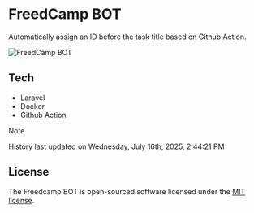 # FreedCamp BOT

Automatically assign an ID before the task title based on Github Action.

![FreedCamp BOT](https://repository-images.githubusercontent.com/737932867/7d34798b-2680-471c-b089-a78a718d3d6a)

## Tech

- Laravel
- Docker
- Github Action

> [!NOTE]  
> History last updated on Wednesday, July 16th, 2025, 2:44:21 PM

## License

The Freedcamp BOT is open-sourced software licensed under the [MIT license](https://opensource.org/licenses/MIT).
